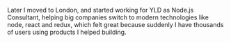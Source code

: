 Later I moved to London, and started working for YLD as Node.js Consultant, helping big companies switch to modern technologies like node, react and redux, which felt great because suddenly I have thousands of users using products I helped building.
